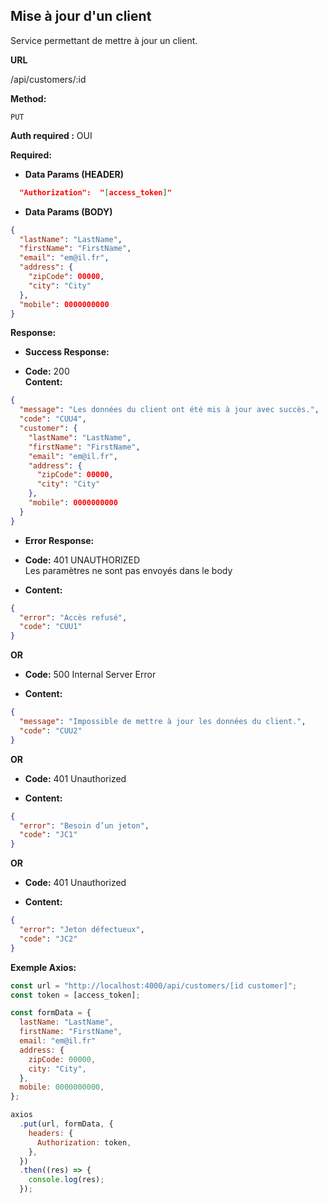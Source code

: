 ## **Mise à jour d'un client**

Service permettant de mettre à jour un client.

**URL**

/api/customers/:id

**Method:**

`PUT`

**Auth required :** OUI

**Required:**

- **Data Params (HEADER)**

```json
  "Authorization":  "[access_token]"
```

- **Data Params (BODY)**

```json
{
  "lastName": "LastName",
  "firstName": "FirstName",
  "email": "em@il.fr",
  "address": {
    "zipCode": 00000,
    "city": "City"
  },
  "mobile": 0000000000
}
```

**Response:**

- **Success Response:**

- **Code:** 200 <br />
  **Content:**

```json
{
  "message": "Les données du client ont été mis à jour avec succès.",
  "code": "CUU4",
  "customer": {
    "lastName": "LastName",
    "firstName": "FirstName",
    "email": "em@il.fr",
    "address": {
      "zipCode": 00000,
      "city": "City"
    },
    "mobile": 0000000000
  }
}
```

- **Error Response:**

- **Code:** 401 UNAUTHORIZED <br />
  Les paramètres ne sont pas envoyés dans le body

- **Content:**

```json
{
  "error": "Accès refusé",
  "code": "CUU1"
}
```

**OR**

- **Code:** 500 Internal Server Error <br />

- **Content:**

```json
{
  "message": "Impossible de mettre à jour les données du client.",
  "code": "CUU2"
}
```

**OR**

- **Code:** 401 Unauthorized <br />

- **Content:**

```json
{
  "error": "Besoin d’un jeton",
  "code": "JC1"
}
```

**OR**

- **Code:** 401 Unauthorized <br />

- **Content:**

```json
{
  "error": "Jeton défectueux",
  "code": "JC2"
}
```

**Exemple Axios:**

```js
const url = "http://localhost:4000/api/customers/[id customer]";
const token = [access_token];

const formData = {
  lastName: "LastName",
  firstName: "FirstName",
  email: "em@il.fr"
  address: {
    zipCode: 00000,
    city: "City",
  },
  mobile: 0000000000,
};

axios
  .put(url, formData, {
    headers: {
      Authorization: token,
    },
  })
  .then((res) => {
    console.log(res);
  });
```
